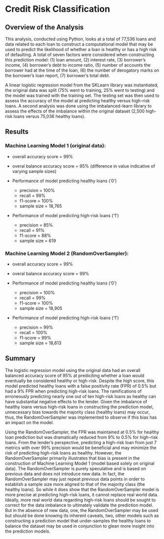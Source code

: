# Credit Risk Classification

## Overview of the Analysis

This analysis, conducted using Python, looks at a total of 77,536 loans and data related to each loan to construct a computational model that may be used to predict the likelihood of whether a loan is healthy or has a high risk of defaulting.  A total of seven factors were considered when constructing this prediction model: (1) loan amount, (2) interest rate, (3) borrower’s income, (4) borrower’s debt to income ratio, (5) number of accounts the borrower had at the time of the loan, (6) the number of derogatory marks on the borrower’s loan report, (7) borrower’s total debt.

A linear logistic regression model from the SKLearn library was instantiated, the original data was split (75% went to training, 25% went to testing) and the model was trained with the training set.  The testing set was then used to assess the accuracy of the model at predicting healthy versus high-risk loans.  A second analysis was done using the imbalanced-learn library to assess the effects of the imbalance within the original dataset (2,500 high-risk loans versus 75,036 healthy loans).


## Results

 ### **Machine Learning Model 1 (original data)**:
  * overall accuracy score = 99%
  * overal balance accuracy score = 95% (difference in value indicative of varying sample sizes)

* Performance of model predicting healthy loans (‘0’)
	* precision = 100%
	* recall = 99%
	* f1-score = 100%
	* sample size = 18,765

* Performance of model predicting high-risk loans (‘1’)
	* precision = 85%
	* recall = 91%
	* f1-score = 88%
	* sample size = 619

### **Machine Learning Model 2 (RandomOverSampler):**
  * overall accuracy score = 99%
  * overal balance accuracy score = 99%
  
* Performance of model predicting healthy loans (‘0’)
	* precision = 100%
	* recall = 99%
	* f1-score = 100%
	* sample size = 18,905

* Performance of model predicting high-risk loans (‘1’)
	* precision = 99%
	* recall = 100%
	* f1-score = 99%
	* sample size = 18,613

## Summary

The logistic regression model using the original data had an overall balanced accuracy score of 95% at prediciting whether a loan would eventually be considered healthy or high-risk.  Despite the high score, this model predicted healthy loans with a false positivity rate (FPR) of 0.5% but had a 9% FPR when predicting high-risk loans.  The ramifications of erroneously predicting nearly one out of ten high-risk loans as healthy can have substantial negative effects to the lender.   Given the imbalance of healthy loans versus high-risk loans in constructing the prediction model, unnecessary bias towards the majority class (healthy loans) may occur, thus, the RandomOverSampler was implemented to observe if this bias has an impact on the model.

Using the RandomOverSampler, the FPR was maintained at 0.5% for healthy loan prediction but was dramatically reduced from 9% to 0.5% for high-risk loans.  From the lender’s perspective, predicting a high-risk loan from just 7 metrics with over 99% precision would be beneficial and may minimize the risk of predicting high-risk loans as healthy.  However, the RandomOverSampler primarily illustrates that bias is present in the construction of Machine Learning Model 1 (model based solely on original data).  The RandomOverSampler is purely speculative and is based on previous data and does not introduce new data.  In fact, the RandomOverSampler may just repeat previous data points in order to establish a sample size more aligned to that of the majority class (the healthy loans).  So while it does show that the RandomOverSampler model is more precise at predicting high-risk loans, it cannot replace real world data.  Ideally, more real world data regarding high-risk loans should be sought to correct for the data imbalance to ultimately validate the prediction model. But in the absence of new data, one, the RandomOverSampler may be used but should be done knowing its inherent caveats, two, other models such as constructing a prediction model that under-samples the healthy loans to balance the dataset may be used in conjunction to glean more insight into the prediction models. 
